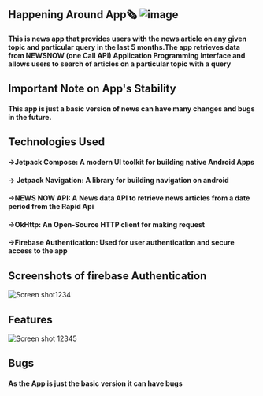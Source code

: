  ## Happening Around App🗞️ ![image](https://github.com/ranadheeraj/Happening_Around/assets/93979078/3ac491f2-1d89-476a-8c70-7c65fa40ccdb)

 #### This is news app that provides users with the news article on any given topic and particular query in the last 5 months.The app retrieves data from NEWSNOW (one Call API) Application Programming Interface and allows users to search of articles on a particular topic with a query
 ## Important Note on App's Stability
 #### This app is just a basic version of news can have many changes and bugs in the future.
 ## Technologies Used
 #### ->Jetpack Compose: A modern UI toolkit for building native Android Apps 
 #### -> Jetpack Navigation: A library for building navigation on android
 #### ->NEWS NOW API: A News data API to retrieve news articles from a date period from the Rapid Api 
 #### ->OkHttp: An Open-Source HTTP client for making request 
 #### ->Firebase Authentication: Used for user authentication and secure access to the app
 ## Screenshots of firebase Authentication
 ![Screen shot1234](https://github.com/ranadheeraj/Happening_Around/assets/93979078/a3c65bae-a161-493b-9d7b-bc14cf854bac)
 ## Features
 ![Screen shot 12345](https://github.com/ranadheeraj/Happening_Around/assets/93979078/ad6ed823-9895-4ede-b955-bef2df9af28d)
 ##  Bugs
 #### As the App is just the basic version it can have bugs


 
